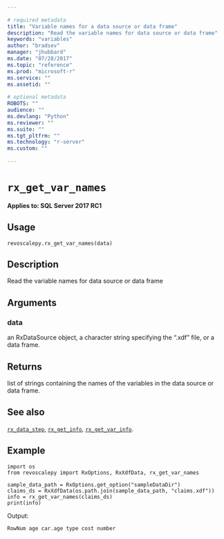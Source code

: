 ```yaml
--- 
 
# required metadata 
title: "Variable names for a data source or data frame" 
description: "Read the variable names for data source or data frame" 
keywords: "variables" 
author: "bradsev" 
manager: "jhubbard" 
ms.date: "07/28/2017" 
ms.topic: "reference" 
ms.prod: "microsoft-r" 
ms.service: "" 
ms.assetid: "" 
 
# optional metadata 
ROBOTS: "" 
audience: "" 
ms.devlang: "Python" 
ms.reviewer: "" 
ms.suite: "" 
ms.tgt_pltfrm: "" 
ms.technology: "r-server" 
ms.custom: "" 
 
---
```


# `rx_get_var_names`


**Applies to: SQL Server 2017 RC1**


## Usage



```
revoscalepy.rx_get_var_names(data)
```




## Description

Read the variable names for data source or data frame


## Arguments


### data

an RxDataSource object, a character string specifying the “.xdf” file, or a data frame.


## Returns

list of strings containing the names of the variables in the data source or data frame.


## See also

[`rx_data_step`](rx-data-step.md),
[`rx_get_info`](rx-get-info.md),
[`rx_get_var_info`](rx-get-var-info.md).


## Example



```
import os
from revoscalepy import RxOptions, RxXdfData, rx_get_var_names

sample_data_path = RxOptions.get_option("sampleDataDir")
claims_ds = RxXdfData(os.path.join(sample_data_path, "claims.xdf"))
info = rx_get_var_names(claims_ds)
print(info)
```


Output:



```
RowNum age car.age type cost number
```

